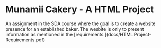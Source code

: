 # Munamii Cakery - A HTML Project 

An assignment in the SDA course where the goal is to create a website presence for an established baker. The wesbite is only to present information as mentioned in the [requirements.](docs/HTML Project- Requirements.pdf) 

